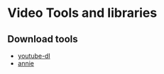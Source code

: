 # Video Tools and libraries
## Download tools
- [youtube-dl](https://github.com/rg3/youtube-dl)
- [annie](https://github.com/iawia002/annie)
